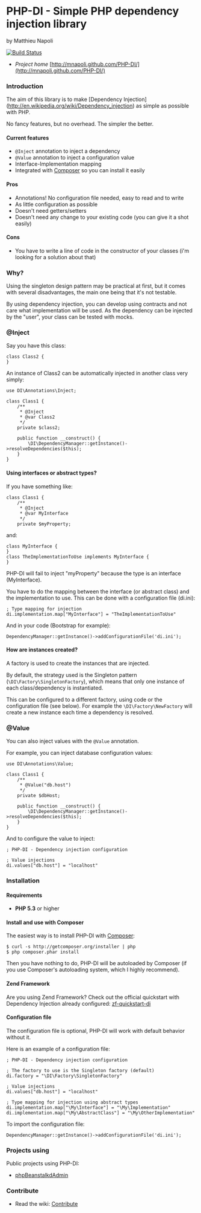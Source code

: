 # PHP-DI - Simple PHP dependency injection library
by Matthieu Napoli

[![Build Status](https://secure.travis-ci.org/mnapoli/PHP-DI.png)](http://travis-ci.org/mnapoli/PHP-DI)

* *Project home* [http://mnapoli.github.com/PHP-DI/](http://mnapoli.github.com/PHP-DI/)

### Introduction

The aim of this library is to make [Dependency Injection]
(http://en.wikipedia.org/wiki/Dependency_injection)
as simple as possible with PHP.

No fancy features, but no overhead. The simpler the better.

#### Current features

* `@Inject` annotation to inject a dependency
* `@Value` annotation to inject a configuration value
* Interface-Implementation mapping
* Integrated with [Composer](http://getcomposer.org/doc/00-intro.md) so you can install it easily

#### Pros

* Annotations! No configuration file needed, easy to read and to write
* As little configuration as possible
* Doesn't need getters/setters
* Doesn't need any change to your existing code (you can give it a shot easily)

#### Cons

* You have to write a line of code in the constructor of your classes
(i'm looking for a solution about that)

### Why?

Using the singleton design pattern may be practical at first, but it comes with several disadvantages,
the main one being that it's not testable.

By using dependency injection, you can develop using contracts and not care what implementation
will be used. As the dependency can be injected by the "user", your class can be tested with mocks.

### @Inject

Say you have this class:

    class Class2 {
    }

An instance of Class2 can be automatically injected in another class very simply:

    use DI\Annotations\Inject;

    class Class1 {
        /**
         * @Inject
         * @var Class2
         */
        private $class2;

        public function __construct() {
            \DI\DependencyManager::getInstance()->resolveDependencies($this);
        }
    }

#### Using interfaces or abstract types?

If you have something like:

    class Class1 {
		/**
		 * @Inject
		 * @var MyInterface
		 */
		private $myProperty;

and:

    class MyInterface {
    }
	class TheImplementationToUse implements MyInterface {
	}

PHP-DI will fail to inject "myProperty" because the type is an interface (MyInterface).

You have to do the mapping between the interface (or abstract class) and the implementation to use.
This can be done with a configuration file (di.ini):

	; Type mapping for injection
	di.implementation.map["MyInterface"] = "TheImplementationToUse"

And in your code (Bootstrap for example):

	DependencyManager::getInstance()->addConfigurationFile('di.ini');

#### How are instances created?

A factory is used to create the instances that are injected.

By default, the strategy used is the Singleton pattern (`\DI\Factory\SingletonFactory`),
which means that only one
instance of each class/dependency is instantiated.

This can be configured to a different factory, using code or the configuration file (see below).
For example the `\DI\Factory\NewFactory`
will create a new instance each time a dependency is resolved.

### @Value

You can also inject values with the `@Value` annotation.

For example, you can inject database configuration values:

    use DI\Annotations\Value;

    class Class1 {
        /**
         * @Value("db.host")
         */
        private $dbHost;

        public function __construct() {
            \DI\DependencyManager::getInstance()->resolveDependencies($this);
        }
    }

And to configure the value to inject:

```
; PHP-DI - Dependency injection configuration

; Value injections
di.values["db.host"] = "localhost"
```

### Installation

#### Requirements

* __PHP 5.3__ or higher

#### Install and use with Composer

The easiest way is to install PHP-DI with [Composer](http://getcomposer.org/doc/00-intro.md):

    $ curl -s http://getcomposer.org/installer | php
	$ php composer.phar install

Then you have nothing to do, PHP-DI will be autoloaded by Composer
(if you use Composer's autoloading system, which I highly recommend).

#### Zend Framework

Are you using Zend Framework? Check out the official quickstart with
Dependency Injection already configured: [zf-quickstart-di](https://github.com/mnapoli/zf-quickstart-di)

#### Configuration file

The configuration file is optional, PHP-DI will work with default behavior without it.

Here is an example of a configuration file:

```
; PHP-DI - Dependency injection configuration

; The factory to use is the Singleton factory (default)
di.factory = "\DI\Factory\SingletonFactory"

; Value injections
di.values["db.host"] = "localhost"

; Type mapping for injection using abstract types
di.implementation.map["\My\Interface"] = "\My\Implementation"
di.implementation.map["\My\AbstractClass"] = "\My\OtherImplementation"
```

To import the configuration file:

```
DependencyManager::getInstance()->addConfigurationFile('di.ini');
```


### Projects using

Public projects using PHP-DI:
* [phpBeanstalkdAdmin](http://mnapoli.github.com/phpBeanstalkdAdmin/)


### Contribute

* Read the wiki: [Contribute](https://github.com/mnapoli/PHP-DI/wiki/Contribute)
